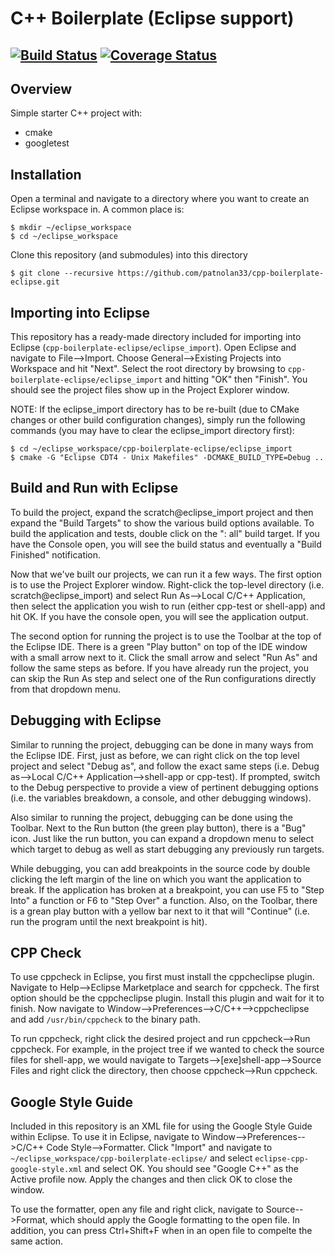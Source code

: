 # C++ Boilerplate (Eclipse support)
[![Build Status](https://travis-ci.org/dpiet/cpp-boilerplate.svg?branch=master)](https://travis-ci.org/dpiet/cpp-boilerplate)
[![Coverage Status](https://coveralls.io/repos/github/dpiet/cpp-boilerplate/badge.svg?branch=master)](https://coveralls.io/github/dpiet/cpp-boilerplate?branch=master)
---

## Overview

Simple starter C++ project with:

- cmake
- googletest

## Installation
Open a terminal and navigate to a directory where you want to create an Eclipse workspace in. A common place is:
```
$ mkdir ~/eclipse_workspace
$ cd ~/eclipse_workspace
```
Clone this repository (and submodules) into this directory
```
$ git clone --recursive https://github.com/patnolan33/cpp-boilerplate-eclipse.git
```

## Importing into Eclipse
This repository has a ready-made directory included for importing into Eclipse (`cpp-boilerplate-eclipse/eclipse_import`). Open Eclipse and navigate to File-->Import. Choose General-->Existing Projects into Workspace and hit "Next". Select the root directory by browsing to `cpp-boilerplate-eclipse/eclipse_import` and hitting "OK" then "Finish". You should see the project files show up in the Project Explorer window. 

NOTE: If the eclipse_import directory has to be re-built (due to CMake changes or other build configuration changes), simply run the following commands (you may have to clear the eclipse_import directory first):
```
$ cd ~/eclipse_workspace/cpp-boilerplate-eclipse/eclipse_import
$ cmake -G "Eclipse CDT4 - Unix Makefiles" -DCMAKE_BUILD_TYPE=Debug ..
```

## Build and Run with Eclipse
To build the project, expand the scratch@eclipse_import project and then expand the "Build Targets" to show the various build options available. To build the application and tests, double click on the ": all" build target. If you have the Console open, you will see the build status and eventually a "Build Finished" notification. 

Now that we've built our projects, we can run it a few ways. The first option is to use the Project Explorer window. Right-click the top-level directory (i.e. scratch@eclipse_import) and select Run As-->Local C/C++ Application, then select the application you wish to run (either cpp-test or shell-app) and hit OK. If you have the console open, you will see the application output. 

The second option for running the project is to use the Toolbar at the top of the Eclipse IDE. There is a green "Play button" on top of the IDE window with a small arrow next to it. Click the small arrow and select "Run As" and follow the same steps as before. If you have already run the project, you can skip the Run As step and select one of the Run configurations directly from that dropdown menu.

## Debugging with Eclipse
Similar to running the project, debugging can be done in many ways from the Eclipse IDE. First, just as before, we can right click on the top level project and select "Debug as", and follow the exact same steps (i.e. Debug as-->Local C/C++ Application-->shell-app or cpp-test). If prompted, switch to the Debug perspective to provide a view of pertinent debugging options (i.e. the variables breakdown, a console, and other debugging windows). 

Also similar to running the project, debugging can be done using the Toolbar. Next to the Run button (the green play button), there is a "Bug" icon. Just like the run button, you can expand a dropdown menu to select which target to debug as well as start debugging any previously run targets. 

While debugging, you can add breakpoints in the source code by double clicking the left margin of the line on which you want the application to break. If the application has broken at a breakpoint, you can use F5 to "Step Into" a function or F6 to "Step Over" a function. Also, on the Toolbar, there is a grean play button with a yellow bar next to it that will "Continue" (i.e. run the program until the next breakpoint is hit).

## CPP Check
To use cppcheck in Eclipse, you first must install the cppcheclipse plugin. Navigate to Help-->Eclipse Marketplace and search for cppcheck. The first option should be the cppcheclipse plugin. Install this plugin and wait for it to finish. Now navigate to Window-->Preferences-->C/C++-->cppcheclipse and add `/usr/bin/cppcheck` to the binary path. 

To run cppcheck, right click the desired project and run cppcheck-->Run cppcheck. For example, in the project tree if we wanted to check the source files for shell-app, we would navigate to Targets-->[exe]shell-app-->Source Files and right click the directory, then choose cppcheck-->Run cppcheck. 

## Google Style Guide 
Included in this repository is an XML file for using the Google Style Guide within Eclipse. To use it in Eclipse, navigate to Window-->Preferences-->C/C++ Code Style-->Formatter. Click "Import" and navigate to `~/eclipse_workspace/cpp-boilerplate-eclipse/` and select `eclipse-cpp-google-style.xml` and select OK. You should see "Google C++" as the Active profile now. Apply the changes and then click OK to close the window.

To use the formatter, open any file and right click, navigate to Source-->Format, which should apply the Google formatting to the open file. In addition, you can press Ctrl+Shift+F when in an open file to compelte the same action. 
